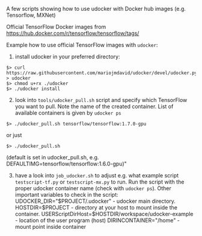 
A few scripts showing how to use udocker with Docker hub images (e.g. Tensorflow, MXNet)

Official TensorFlow Docker images from https://hub.docker.com/r/tensorflow/tensorflow/tags/

Example how to use official TensorFlow images with `udocker`:
1. install udocker in your preferred directory:
```
$> curl https://raw.githubusercontent.com/mariojmdavid/udocker/devel/udocker.py > udocker
$> chmod u+rx ./udocker
$> ./udocker install 
```
2. look into `tools/udocker_pull.sh` script and specify which TensorFlow you want to pull. Note the name of the created container. List of available containers is given by `udocker ps`
```
$> ./udocker_pull.sh tensorflow/tensorflow:1.7.0-gpu
```
or just
```
$> ./udocker_pull.sh
```    
(default is set in udocker_pull.sh, e.g. DEFAULTIMG=tensorflow/tensorflow:1.6.0-gpu)"

3. have a look into `job_udocker.sh` to adjust e.g. what example script `testscript-tf.py` or `testscript-mx.py` to run.
Run the script with the proper udocker container name (check with `udocker ps`).
Other important variables to check in the script:
UDOCKER_DIR="$PROJECT/.udocker"                           - udocker main directory.
HOSTDIR=$PROJECT                                          - directory at your host to mount inside the container.
USERScriptDirHost=$HOSTDIR/workspace/udocker-example      - location of the user program (host)
DIRINCONTAINER="/home"                                    - mount point inside container

